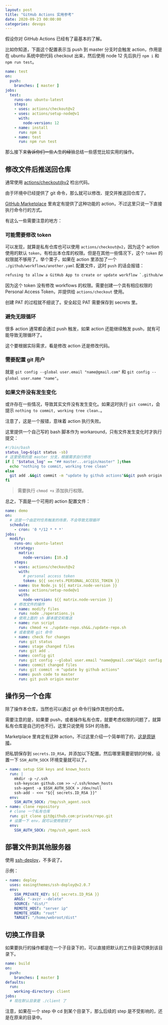 ```yaml
---
layout: post
title: "GitHub Actions 实用参考"
date: 2020-09-23 00:00:00
categories: devops
---
```


假设你对 GitHub Actions 已经有了最基本的了解。

比如你知道，下面这个配置表示当 push 到 master 分支时会触发 action，作用是在 ubuntu 系统中把代码 checkout 出来，然后使用 node 12 先后执行 `npm i` 和 `npm run test`。

```yaml
name: test
on:
  push:
    branches: [ master ]
jobs:
  test:
    runs-on: ubuntu-latest
    steps:
    - uses: actions/checkout@v2
    - uses: actions/setup-node@v1
      with:
        node-version: 12
    - name: install
      run: npm i
    - name: test
      run: npm run test
```

那么接下来~~告诉你们一些人生的经验~~总结一些感觉比较实用的操作。

## 修改文件后推送回仓库

通常使用 [actions/checkout@v2](https://github.com/actions/checkout) 检出代码。

由于环境中已经提供了 git 命令，那么就可以修改、提交并推送回仓库了。

[GitHub Marketplace](https://github.com/marketplace?type=actions) 里肯定有提供了这种功能的 action，不过这里只说一下直接执行命令行的方式。

有这么一些需要注意的地方：

### 可能需要修改 token

可以发现，就算是私有仓库也可以使用 `actions/checkout@v2`，因为这个 action 使用的默认 `token`，有检出本仓库的权限。但是在其他一些情况下，这个 `token` 的权限就不够用了。举个栗子，如果在 action 里添加了一个 `./github/workflows/another.yaml` 配置文件，这时 `push` 的话会报错：

```bash
refusing to allow a GitHub App to create or update workflow `.github/workflows/another.yaml` without `workflows` permission
```

因为这个 token 没有修改 workflows 的权限。需要创建一个具有相应权限的 Personal Access Token，并提供给 `actions/checkout` 使用。

创建 PAT 的过程就不细说了。安全起见 PAT 需要保存到 secrets 里。

### 避免无限循环

很多 action 通常都会通过 push 触发，如果 action 还能继续触发 push，就有可能导致无限循环了。

这个要根据实际需求，看是修改 action 还是修改代码。

### 需要配置 git 用户

就是 `git config --global user.email "name@gmail.com"` 和 `git config --global user.name "name"`。

### 如果文件没有发生变化

或许存在一些情况，导致其实文件没有发生变化。如果这时执行 `git commit`，会提示 `nothing to commit, working tree clean.`。

注意了，这是一个报错，意味着 action 执行失败。

这里提供一个自己写的 bash 脚本作为 workaround，只有文件发生变化时才执行提交：

```bash
#!/bin/bash
status_log=$(git status -sb)
# 这里使用的是 master 分支，根据需求自行修改
if [ "$status_log" == "## master...origin/master" ];then
  echo "nothing to commit, working tree clean"
else
  git add .&&git commit -m "update by github actions"&&git push origin master
fi
```

> 需要执行 `chmod +x` 添加执行权限。

总之，下面是一个可用的 action 配置文件：

```yaml
name: demo
on:
  # 这是一个由定时任务触发的场景，不会导致无限循环
  schedule:
    - cron: '0 */12 * * *'
jobs:
  modify:
    runs-on: ubuntu-latest
    strategy:
      matrix:
        node-version: [10.x]
    steps:
    - uses: actions/checkout@v2
      with:
        # personal access token
        token: ${{ secrets.PERSONAL_ACCESS_TOKEN }}
    - name: Use Node.js ${{ matrix.node-version }}
      uses: actions/setup-node@v1
      with:
        node-version: ${{ matrix.node-version }}
    # 修改文件的操作
    - name: modify files
      run: node ./operations.js
    # 使用上面的 sh 脚本提交和推送
    - name: run script
      run: chmod +x ./update-repo.sh&&./update-repo.sh
    # 或者使用 git 命令
    - name: check for changes
      run: git status
    - name: stage changed files
      run: git add .
    - name: config git
      run: git config --global user.email "name@gmail.com"&&git config --global user.name "name"
    - name: commit changed files
      run: git commit -m "update by github actions"
    - name: push code to master
      run: git push origin master
```

## 操作另一个仓库

除了操作本仓库，当然也可以通过 git 命令行操作其他的仓库。

需要注意的是，如果要 push，或者操作私有仓库，就要考虑权限的问题了，就算私有仓库是自己的也不行。这里只说使用 SSH 的场景。

Marketplace 里肯定有这种 action，不过这里介绍一个简单明了的，[这是原链接](https://www.webfactory.de/blog/use-ssh-key-for-private-repositories-in-github-actions)。

把私钥保存到 `secrets.ID_RSA`，并添加以下配置。然后哪里需要密钥的时候，设置一下 `SSH_AUTH_SOCK` 环境变量就可以了。

```yaml
- name: setup SSH keys and known_hosts
  run: |
    mkdir -p ~/.ssh
    ssh-keyscan github.com >> ~/.ssh/known_hosts
    ssh-agent -a $SSH_AUTH_SOCK > /dev/null
    ssh-add - <<< "${{ secrets.ID_RSA }}"
  env:
    SSH_AUTH_SOCK: /tmp/ssh_agent.sock
- name: clone repository
  # clone 一个私有仓库
  run: git clone git@github.com:private/repo.git
  # 设置一下 env，就可以使用密钥了
  env:
    SSH_AUTH_SOCK: /tmp/ssh_agent.sock
```

## 部署文件到其他服务器

使用 [ssh-deploy](https://github.com/easingthemes/ssh-deploy)，不多说了。

示例：

```yaml
- name: deploy
  uses: easingthemes/ssh-deploy@v2.0.7
  env:
    SSH_PRIVATE_KEY: ${{ secrets.ID_RSA }}
    ARGS: "-avzr --delete"
    SOURCE: "dist/"
    REMOTE_HOST: "server ip"
    REMOTE_USER: "root"
    TARGET: "/home/webroot/dist"
```

## 切换工作目录

如果要执行的操作都是在一个子目录下的，可以直接把默认的工作目录切换到该目录下。

```yaml
name: build
on:
  push:
    branches: [ master ]
defaults:
  run:
    working-directory: client
jobs:
  # 现在默认目录是 ./client 了
```

注意，如果在一个 step 中 cd 到某个目录下，那么后续的 step 是不受影响的，还是在原来的目录中。
